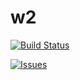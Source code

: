 # w2

[![Build Status](https://dev.azure.com/hxlnt/w2/_apis/build/status/hxlnt.w2?branchName=master)](https://dev.azure.com/hxlnt/w2/_build/latest?definitionId=1&branchName=master)

[![Issues](https://img.shields.io/github/issues/hxlnt/w2.svg)](https://img.shields.io/github/issues/hxlnt/w2.svg)
